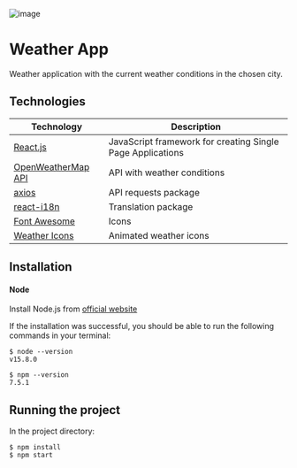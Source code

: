 ![image](https://user-images.githubusercontent.com/35819136/107552854-564c1e80-6bd4-11eb-9457-87034f7e009e.png)

# Weather App
Weather application with the current weather conditions in the chosen city.

## Technologies

Technology | Description
------------ | -------------
[React.js](https://pl.reactjs.org/) | JavaScript framework for creating Single Page Applications
[OpenWeatherMap API](https://openweathermap.org/api) | API with weather conditions
[axios](https://www.npmjs.com/package/axios) | API requests package
[react-i18n](https://react.i18next.com/) | Translation package
[Font Awesome](https://fontawesome.com/) | Icons
[Weather Icons](https://bas.dev/projects/weather-icons) | Animated weather icons

## Installation

#### Node
Install Node.js from [official website](https://nodejs.org/en/)

If the installation was successful, you should be able to run the following commands in your terminal:
```
$ node --version
v15.8.0

$ npm --version
7.5.1
```

## Running the project
In the project directory:
```
$ npm install
$ npm start
```
